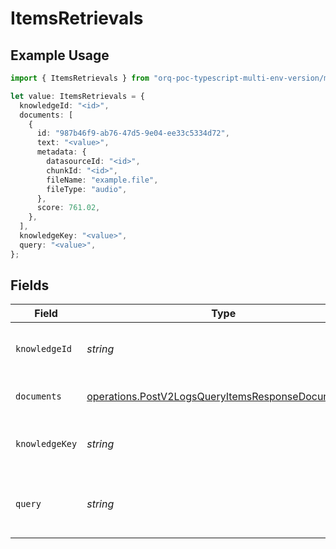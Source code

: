 # ItemsRetrievals

## Example Usage

```typescript
import { ItemsRetrievals } from "orq-poc-typescript-multi-env-version/models/operations";

let value: ItemsRetrievals = {
  knowledgeId: "<id>",
  documents: [
    {
      id: "987b46f9-ab76-47d5-9e04-ee33c5334d72",
      text: "<value>",
      metadata: {
        datasourceId: "<id>",
        chunkId: "<id>",
        fileName: "example.file",
        fileType: "audio",
      },
      score: 761.02,
    },
  ],
  knowledgeKey: "<value>",
  query: "<value>",
};
```

## Fields

| Field                                                                                                                  | Type                                                                                                                   | Required                                                                                                               | Description                                                                                                            |
| ---------------------------------------------------------------------------------------------------------------------- | ---------------------------------------------------------------------------------------------------------------------- | ---------------------------------------------------------------------------------------------------------------------- | ---------------------------------------------------------------------------------------------------------------------- |
| `knowledgeId`                                                                                                          | *string*                                                                                                               | :heavy_check_mark:                                                                                                     | Unique id of the knowledge base                                                                                        |
| `documents`                                                                                                            | [operations.PostV2LogsQueryItemsResponseDocuments](../../models/operations/postv2logsqueryitemsresponsedocuments.md)[] | :heavy_check_mark:                                                                                                     | The documents returned                                                                                                 |
| `knowledgeKey`                                                                                                         | *string*                                                                                                               | :heavy_check_mark:                                                                                                     | The key of the knowledge base                                                                                          |
| `query`                                                                                                                | *string*                                                                                                               | :heavy_check_mark:                                                                                                     | The query used to search the knowledge base                                                                            |